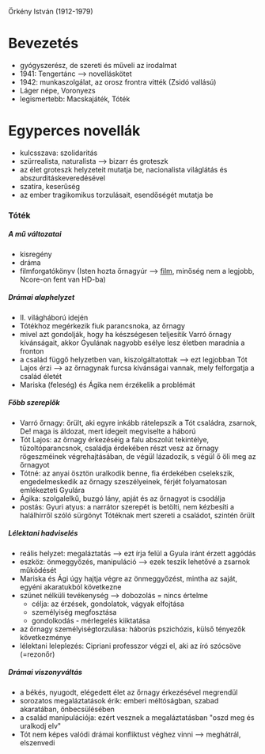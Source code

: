 
Örkény István (1912-1979)

# Bevezetés

- gyógyszerész, de szereti és műveli az irodalmat
- 1941: Tengertánc --> novelláskötet
- 1942: munkaszolgálat, az orosz frontra vitték (Zsidó vallású)
- Láger népe, Voronyezs
- legismertebb: Macskajáték, Tóték

# Egyperces novellák

- kulcsszava: szolidaritás
- szürrealista, naturalista --> bizarr és groteszk
- az élet groteszk helyzeteit mutatja be, nacionalista világlátás és abszurditáskeveredésével
- szatíra, keserűség
- az ember tragikomikus torzulásait, esendőségét mutatja be

### Tóték

##### A mű változatai

- kisregény
- dráma
- filmforgatókönyv (Isten hozta őrnagyúr --> [film](https://videa.hu/videok/film-animacio/isten-hozta-klasszikus-GMfa22tg66TaNIeT), minőség nem a legjobb, Ncore-on fent van HD-ba)

##### Drámai alaphelyzet

- II. világháború idején
- Tótékhoz megérkezik fiuk parancsnoka, az őrnagy
- mivel azt gondolják, hogy ha készségesen teljesítik Varró őrnagy kívánságait, akkor Gyulának nagyobb esélye lesz életben maradnia a fronton
- a család függő helyzetben van, kiszolgáltatottak --> ezt legjobban Tót Lajos érzi --> az őrnagynak furcsa kívánságai vannak, mely felforgatja a család életét
- Mariska (feleség) és Ágika nem érzékelik a problémát

##### Főbb szereplők

- Varró őrnagy: őrült, aki egyre inkább rátelepszik a Tót családra, zsarnok, De! maga is áldozat, mert idegeit megviselte a háború
- Tót Lajos: az őrnagy érkezéséig a falu abszolút tekintélye, tűzoltóparancsnok, családja érdekében részt vesz az őrnagy rögeszméinek végrehajtásában, de végül lázadozik, s végül ő öli meg az őrnagyot
- Tótné: az anyai ösztön uralkodik benne, fia érdekében cselekszik, engedelmeskedik az őrnagy szeszélyeinek, férjét folyamatosan emlékezteti Gyulára
- Ágika: szolgalelkű, buzgó lány, apját és az őrnagyot is csodálja
- postás: Gyuri atyus: a narrátor szerepét is betölti, nem kézbesíti a halálhírről szóló sürgönyt Tótéknak mert szereti a családot, szintén őrült

##### Lélektani hadviselés

- reális helyzet: megaláztatás --> ezt írja felül a Gyula iránt érzett aggódás
- eszköz: önmeggyőzés, manipuláció --> ezek teszik lehetővé a zsarnok működését
- Mariska és Ági úgy hajtja végre az önmeggyőzést, mintha az saját, egyéni akaratukból következne
- szünet nélküli tevékenység --> dobozolás = nincs értelme
	- célja: az érzések, gondolatok, vágyak elfojtása
	- személyiség megfosztása
	- gondolkodás - mérlegelés kiiktatása
- az őrnagy személyiségtorzulása: háborús pszichózis, külső tényezők következménye
- lélektani leleplezés: Cipriani professzor végzi el, aki az író szócsöve (=rezonőr)

##### Drámai viszonyváltás

- a békés, nyugodt, elégedett élet az őrnagy érkezésével megrendül
- sorozatos megaláztatások érik: emberi méltóságban, szabad akaratában, önbecsülésében
- a család manipulációja: ezért vesznek a megaláztatásban "oszd meg és uralkodj elv"
- Tót nem képes valódi drámai konfliktust véghez vinni --> meghátrál, elszenvedi
